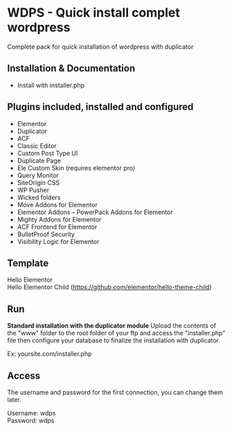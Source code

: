 # WDPS - Quick install complet wordpress
Complete pack for quick installation of wordpress with duplicator

## Installation & Documentation
- Install with installer.php

## Plugins included, installed and configured
- Elementor
- Duplicator
- ACF
- Classic Editor
- Custom Post Type UI 
- Duplicate Page
- Ele Custom Skin (requires elementor pro)
- Query Monitor
- SiteOrigin CSS
- WP Pusher
- Wicked folders
- Move Addons for Elementor
- Elementor Addons – PowerPack Addons for Elementor
- Mighty Addons for Elementor
- ACF Frontend for Elementor
- BulletProof Security
- Visibility Logic for Elementor

## Template
Hello Elementor<br>
Hello Elementor Child (https://github.com/elementor/hello-theme-child)

## Run
<b>Standard installation with the duplicator module</b>
Upload the contents of the "www" folder to the root folder of your ftp and access the "installer.php" file then configure your database to finalize the installation with duplicator.

Ex: yoursite.com/installer.php

## Access
The username and password for the first connection, you can change them later.

Username: wdps<br>
Password: wdps
